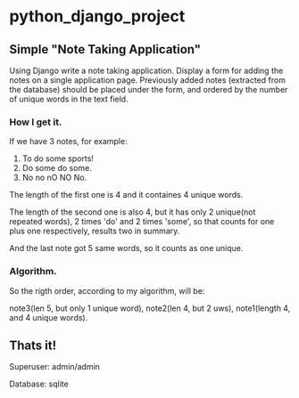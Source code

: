 # python_django_project

## Simple "Note Taking Application"

Using Django write a note taking application.
Display a form for adding the notes on a single application page. 
Previously added notes (extracted from the database) should be placed under the form,
and ordered by the number of unique words in the text field.

### How I get it.

If we have 3 notes, for example:
1. To do some sports!
2. Do some do some.
3. No no nO NO No.

The length of the first one is 4 and it containes 4 unique words.

The length of the second one is also 4, but it has only 2 unique(not repeated words), 2 times 'do' and 2 times 'some',
so that counts for one plus one respectively, results two in summary.

And the last note got 5 same words, so it counts as one unique.

### Algorithm.

So the rigth order, according to my algorithm, will be: 

note3(len 5, but only 1 unique word), note2(len 4, but 2 uws), note1(length 4, and 4 unique words).

## Thats it!

Superuser: admin/admin

Database:  sqlite
